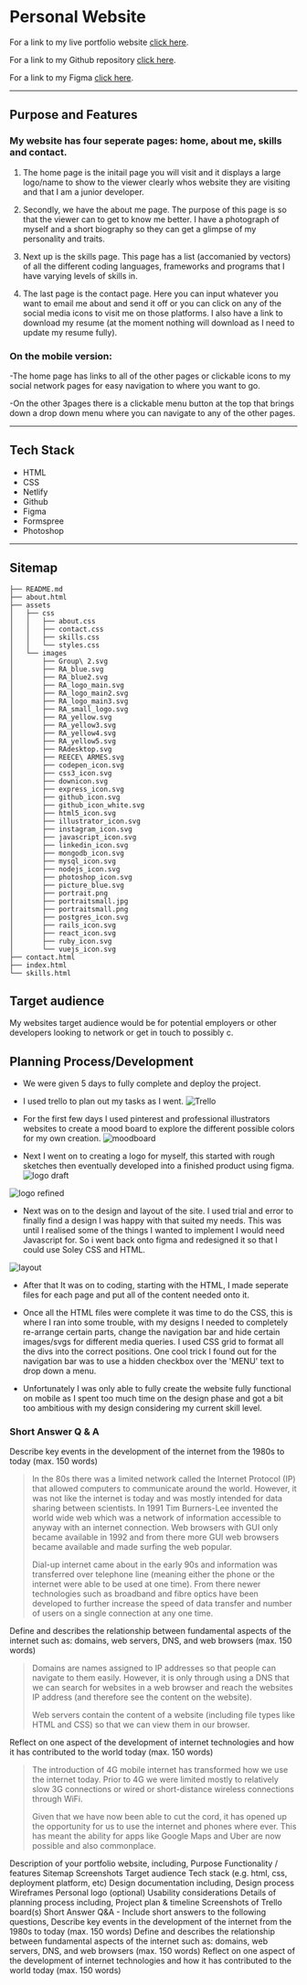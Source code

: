# Personal Website

For a link to my live portfolio website [click here](https://reecearmes.netlify.com/).

For a link to my Github repository [click here](https://reecearmes.netlify.com/).

For a link to my Figma [click here](https://www.figma.com/file/b2yGDW8axEdKQXoJ0dyXQz1M/personal-website-design?node-id=0%3A1).

---

## Purpose and Features

### My website has four seperate pages: home, about me, skills and contact.
1. The home page is the initail page you will visit and it displays a large logo/name to show to the viewer clearly whos website they are visiting and that I am a junior developer.
2. Secondly, we have the about me page. The purpose of this page is so that the viewer can to get to know me better. I have a photograph of myself and a short biography so they can get a glimpse of my personality and traits.

3. Next up is the skills page. This page has a list (accomanied by vectors) of all the different coding languages, frameworks and programs that I have varying levels of skills in.
4. The last page is the contact page. Here you can input whatever you want to email me about and send it off or you can click on any of the social media icons to visit me on those platforms. I also have a link to download my resume (at the moment nothing will download as I need to update my resume fully).

### On the mobile version:

-The home page has links to all of the other pages or clickable icons to my social network pages for easy navigation to where you want to go.

-On the other 3pages there is a clickable menu button at the top that brings down a drop down menu where you can navigate to any of the other pages.

---

## Tech Stack
- HTML
- CSS
- Netlify
- Github
- Figma
- Formspree
- Photoshop

---

## Sitemap
```
├── README.md
├── about.html
├── assets
│   ├── css
│   │   ├── about.css
│   │   ├── contact.css
│   │   ├── skills.css
│   │   └── styles.css
│   └── images
│       ├── Group\ 2.svg
│       ├── RA_blue.svg
│       ├── RA_blue2.svg
│       ├── RA_logo_main.svg
│       ├── RA_logo_main2.svg
│       ├── RA_logo_main3.svg
│       ├── RA_small_logo.svg
│       ├── RA_yellow.svg
│       ├── RA_yellow3.svg
│       ├── RA_yellow4.svg
│       ├── RA_yellow5.svg
│       ├── RAdesktop.svg
│       ├── REECE\ ARMES.svg
│       ├── codepen_icon.svg
│       ├── css3_icon.svg
│       ├── downicon.svg
│       ├── express_icon.svg
│       ├── github_icon.svg
│       ├── github_icon_white.svg
│       ├── html5_icon.svg
│       ├── illustrator_icon.svg
│       ├── instagram_icon.svg
│       ├── javascript_icon.svg
│       ├── linkedin_icon.svg
│       ├── mongodb_icon.svg
│       ├── mysql_icon.svg
│       ├── nodejs_icon.svg
│       ├── photoshop_icon.svg
│       ├── picture_blue.svg
│       ├── portrait.png
│       ├── portraitsmall.jpg
│       ├── portraitsmall.png
│       ├── postgres_icon.svg
│       ├── rails_icon.svg
│       ├── react_icon.svg
│       ├── ruby_icon.svg
│       └── vuejs_icon.svg
├── contact.html
├── index.html
└── skills.html
```

## Target audience  

My websites target audience would be for potential employers or other developers looking to network or get in touch to possibly c.

## Planning Process/Development
- We were given 5 days to fully complete and deploy the project.
- I used trello to plan out my tasks as I went.
  ![Trello](personal_website/assets/images/readne_images/trello.png)
- For the first few days I used pinterest and professional illustrators websites to create a mood board to explore the different possible colors for my own creation.
![moodboard](personal_website/assets/images/readne_images/moodboard.png)

- Next I went on to creating a logo for myself, this started with rough sketches then eventually developed into a finished product using figma.
![logo draft](personal_website/assets/images/readne_images/logodraft.png)

![logo refined](personal_website/assets/images/readne_images/logorefined.png)

- Next was on to the design and layout of the site. I used trial and error to finally find a design I was happy with that suited my needs. This was until I realised some of the things I wanted to implement I would need Javascript for. So i went back onto figma and redesigned it so that I could use Soley CSS and HTML.

![layout](personal_website/assets/images/readne_images/layout.png)

- After that It was on to coding, starting with the HTML, I made seperate files for each page and put all of the content needed onto it.

- Once all the HTML files were complete it was time to do the CSS, this is where I ran into some trouble, with my designs I needed to completely re-arrange certain parts, change the navigation bar and hide certain images/svgs for different media queries. I used CSS grid to format all the divs into the correct positions. One cool trick I found out for the navigation bar was to use a hidden checkbox over the 'MENU' text to drop down a menu.

- Unfortunately I was only able to fully create the website fully functional on mobile as I spent too much time on the design phase and got a bit too ambitious with my design considering my current skill level.  


### Short Answer Q & A  
  
Describe key events in the development of the internet from the 1980s to today (max. 150 words)  
  
> In the 80s there was a limited network called the Internet Protocol (IP) that allowed computers to communicate around the world. However, it was not like the internet is today and was mostly intended for data sharing between scientists. In 1991 Tim Burners-Lee invented the world wide web which was a network of information accessible to anyway with an internet connection. Web browsers with GUI only became available in 1992 and from there more GUI web browsers became available and made surfing the web popular.  
>
> Dial-up internet came about in the early 90s and information was transferred over telephone line (meaning either the phone or the internet were able to be used at one time). From there newer technologies such as broadband and fibre optics have been developed to further increase the speed of data transfer and number of users on a single connection at any one time.

Define and describes the relationship between fundamental aspects of the internet such as: domains, web servers, DNS, and web browsers (max. 150 words)

> Domains are names assigned to IP addresses so that people can navigate to them easily. However, it is only through using a DNS that we can search for websites in a web browser and reach the websites IP address (and therefore see the content on the website). 
> 
> Web servers contain the content of a website (including file types like HTML and CSS) so that we can view them in our browser.

Reflect on one aspect of the development of internet technologies and how it has contributed to the world today (max. 150 words)
> The introduction of 4G mobile internet has transformed how we use the internet today. Prior to 4G we were limited mostly to relatively slow 3G connections or wired or short-distance wireless connections through WiFi.  
> 
> Given that we have now been able to cut the cord, it has opened up the opportunity for us to use the internet and phones where ever. This has meant the ability for apps like Google Maps and Uber are now possible and also commonplace.




Description of your portfolio website, including,
Purpose
Functionality / features
Sitemap
Screenshots
Target audience
Tech stack (e.g. html, css, deployment platform, etc)
Design documentation including,
Design process
Wireframes
Personal logo (optional)
Usability considerations
Details of planning process including,
Project plan & timeline
Screenshots of Trello board(s)
Short Answer Q&A - Include short answers to the following questions,
Describe key events in the development of the internet from the 1980s to today (max. 150 words)
Define and describes the relationship between fundamental aspects of the internet such as: domains, web servers, DNS, and web browsers (max. 150 words)
Reflect on one aspect of the development of internet technologies and how it has contributed to the world today (max. 150 words)